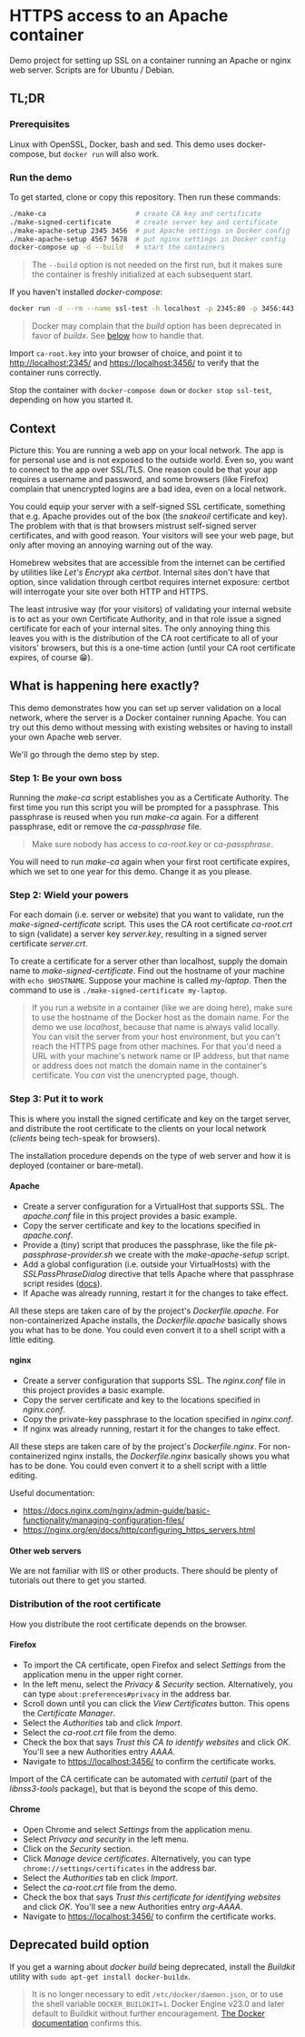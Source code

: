 # HTTPS access to an Apache container

Demo project for setting up SSL on a container running an Apache or nginx web server.
Scripts are for Ubuntu / Debian.

## TL;DR

### Prerequisites

Linux with OpenSSL, Docker, bash and sed.
This demo uses docker-compose, but `docker run` will also work.

### Run the demo

To get started, clone or copy this repository.
Then run these commands:

```bash
./make-ca                      # create CA key and certificate
./make-signed-certificate      # create server key and certificate
./make-apache-setup 2345 3456  # put Apache settings in Docker config
./make-apache-setup 4567 5678  # put nginx settings in Docker config
docker-compose up -d --build   # start the containers
```

> The `--build` option is not needed on the first run, but it makes
sure the container is freshly initialized at each subsequent start.

If you haven't installed *docker-compose*:

```bash
docker run -d --rm --name ssl-test -h localhost -p 2345:80 -p 3456:443 -v ./html:/var/www/html $(docker build -q .)
```

> Docker may complain that the *build* option has been deprecated
  in favor of *buildx*.
  See [below](#deprecated-build-option) how to handle that.

Import `ca-root.key` into your browser of choice, and point it to
<http://localhost:2345/> and <https://localhost:3456/>
to verify that the container runs correctly.

Stop the container with `docker-compose down` or `docker stop ssl-test`,
depending on how you started it.

## Context

Picture this: You are running a web app on your local network.
The app is for personal use and is not exposed to the outside world.
Even so, you want to connect to the app over SSL/TLS.
One reason could be that your app requires a username and password,
and some browsers (like Firefox) complain that unencrypted logins
are a bad idea, even on a local network.

You could equip your server with a self-signed SSL certificate,
something that e.g. Apache provides out of the box (the *snakeoil*
certificate and key).
The problem with that is that browsers mistrust self-signed server
certificates, and with good reason. Your visitors will see
your web page, but only after moving an annoying warning out of the way.

Homebrew websites that are accessible from the internet can be
certified by utilities like *Let's Encrypt* aka *certbot*.
Internal sites don't have that option, since validation through
certbot requires internet exposure: certbot will interrogate your
site over both HTTP and HTTPS.

The least intrusive way (for your visitors) of validating
your internal website is to act as your own Certificate Authority,
and in that role issue a signed certificate for each of your
internal sites. The only annoying thing this leaves you with is
the distribution of the CA root certificate to all of your
visitors' browsers, but this is a one-time action (until your
CA root certificate expires, of course :grin:).

## What is happening here exactly?

This demo demonstrates how you can set up server validation
on a local network, where the server is a Docker container
running Apache.
You can try out this demo without messing with existing websites
or having to install your own Apache web server.

We'll go through the demo step by step.

### Step 1: Be your own boss

Running the *make-ca* script establishes you as a Certificate Authority.
The first time you run this script you will be prompted for a
passphrase. This passphrase is reused when you run *make-ca*
again. For a different passphrase, edit or remove the *ca-passphrase* file.

> Make sure nobody has access to *ca-root.key* or *ca-passphrase*.

You will need to run *make-ca* again when your first root certificate
expires, which we set to one year for this demo. Change it as you please.

### Step 2: Wield your powers

For each domain (i.e. server or website) that you want to validate,
run the *make-signed-certificate* script.
This uses the CA root certificate *ca-root.crt* to sign (validate)
a server key *server.key*, resulting in a signed server certificate
*server.crt*.

To create a certificate for a server other than localhost,
supply the domain name to *make-signed-certificate*.
Find out the hostname of your machine with `echo $HOSTNAME`.
Suppose your machine is called *my-laptop*.
Then the command to use is `./make-signed-certificate my-laptop`.

> If you run a website in a container (like we are doing here),
make sure to use the hostname of the Docker host as the domain name.
For the demo we use *localhost*, because that name is always valid
locally. You can visit the server from your host environment, but
you can't reach the HTTPS page from other machines.
For that you'd need a URL with your machine's network name or IP address,
but that name or address does not match the domain name in the
container's certificate. You *can* vist the unencrypted page, though.

### Step 3: Put it to work

This is where you install the signed certificate and key on
the target server, and distribute the root certificate to the clients
on your local network (*clients* being tech-speak for browsers).

The installation procedure depends on the type of web server and how it
is deployed (container or bare-metal).

#### Apache

* Create a server configuration for a VirtualHost that supports SSL.
  The *apache.conf* file in this project provides a basic example.
* Copy the server certificate and key to the locations specified
  in *apache.conf*.
* Provide a (tiny) script that produces the passphrase, like the file
  *pk-passphrase-provider.sh* we create with the
  *make-apache-setup* script.
* Add a global configuration (i.e. outside your VirtualHosts) with the
  *SSLPassPhraseDialog* directive
  that tells Apache where that passphrase script resides
  ([docs](https://httpd.apache.org/docs/2.2/mod/mod_ssl.html#sslpassphrasedialog)).
* If Apache was already running, restart it for the changes to take effect.

All these steps are taken care of by the project's *Dockerfile.apache*.
For non-containerized Apache installs, the *Dockerfile.apache* basically shows you
what has to be done.
You could even convert it to a shell script with a little editing.

#### nginx

* Create a server configuration that supports SSL.
  The *nginx.conf* file in this project provides a basic example.
* Copy the server certificate and key to the locations specified
  in *nginx.conf*.
* Copy the private-key passphrase to the location specified in *nginx.conf*.
* If nginx was already running, restart it for the changes to take effect.

All these steps are taken care of by the project's *Dockerfile.nginx*.
For non-containerized nginx installs, the *Dockerfile.nginx* basically shows you
what has to be done.
You could even convert it to a shell script with a little editing.

Useful documentation:

* <https://docs.nginx.com/nginx/admin-guide/basic-functionality/managing-configuration-files/>
* <https://nginx.org/en/docs/http/configuring_https_servers.html>

#### Other web servers

We are not familiar with IIS or other products.
There should be plenty of tutorials out there to get you started.

### Distribution of the root certificate

How you distribute the root certificate depends on the browser.

#### Firefox

* To import the CA certificate, open Firefox and select *Settings* from the
  application menu in the upper right corner.
* In the left menu, select the *Privacy & Security* section.
  Alternatively, you can type `about:preferences#privacy` in the address bar.
* Scroll down until you can click the *View Certificates* button.
  This opens the *Certificate Manager*.
* Select the *Authorities* tab and click *Import*.
* Select the *ca-root.crt* file from the demo.
* Check the box that says *Trust this CA to identify websites*
  and click *OK*. You'll see a new Authorities entry *AAAA*.
* Navigate to  <https://localhost:3456/> to confirm the certificate works.

Import of the CA certificate can be automated with *certutil* (part of the
*libnss3-tools* package), but that is beyond the scope of this demo.

#### Chrome

* Open Chrome and select *Settings* from the application menu.
* Select *Privacy and security* in the left menu.
* Click on the *Security* section.
* Click *Manage device certificates*.
  Alternatively, you can type `chrome://settings/certificates`
  in the address bar.
* Select the *Authorities* tab en click *Import*.
* Select the *ca-root.crt* file from the demo.
* Check the box that says *Trust this certificate for identifying websites*
  and click *OK*. You'll see a new Authorities entry *org-AAAA*.
* Navigate to  <https://localhost:3456/> to confirm the certificate works.

## Deprecated build option

If you get a warning about *docker build* being deprecated, install the
*Buildkit* utility with `sudo apt-get install docker-buildx`.

> It is no longer necessary to edit `/etc/docker/daemon.json`,
  or to use the shell variable `DOCKER_BUILDKIT=1`.
  Docker Engine v23.0 and later default to Buildkit without further encouragement.
  [The Docker documentation](https://docs.docker.com/build/architecture/#install-buildx)
  confirms this.
